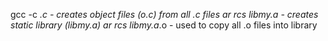 gcc -c *.c - creates object files (o.c) from all .c files
ar rcs libmy.a - creates static library (libmy.a)
ar rcs libmy.a*.o - used to copy all .o files into library
